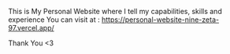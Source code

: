 This is My Personal Website where I tell my capabilities, skills and experience
You can visit at : https://personal-website-nine-zeta-97.vercel.app/

Thank You <3
